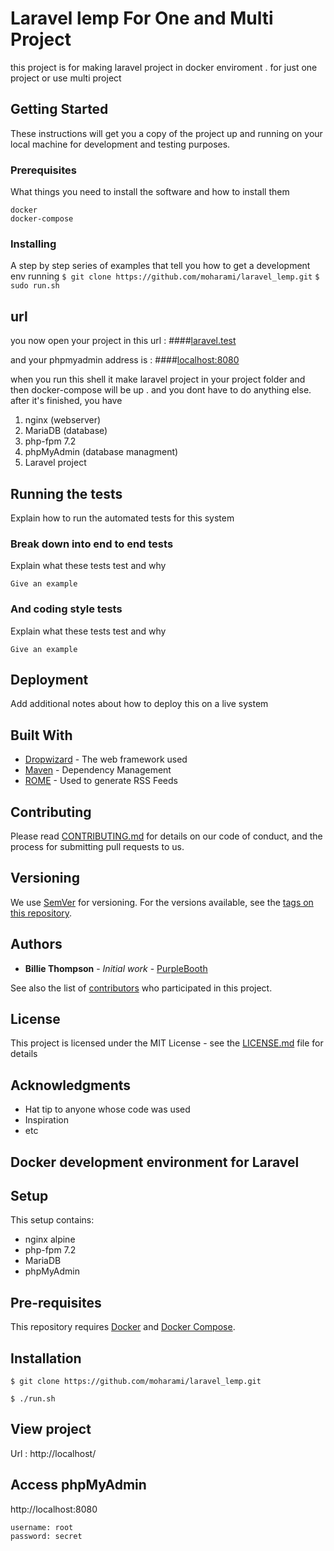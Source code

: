 # Laravel lemp For One and Multi Project

this project is for making laravel project in docker enviroment . for just one project or use multi project

## Getting Started

These instructions will get you a copy of the project up and running on your local machine for development and testing purposes.

### Prerequisites

What things you need to install the software and how to install them

```
docker 
docker-compose

```

### Installing

A step by step series of examples that tell you how to get a development env running
` $ git clone https://github.com/moharami/laravel_lemp.git `
`$ sudo run.sh`




## url

you now open your project in this url : 
####[laravel.test](http://laravel.test) 

and your phpmyadmin address is : 
####[localhost:8080](http://localhost:8080) 



when you run this shell it make laravel project in your project folder and then docker-compose will be up . and you dont have to do anything else.
after it's finished, you have 
1. nginx  (webserver)
2. MariaDB (database)
3. php-fpm 7.2
3. phpMyAdmin (database managment)
4. Laravel project


## Running the tests

Explain how to run the automated tests for this system

### Break down into end to end tests

Explain what these tests test and why

```
Give an example
```

### And coding style tests

Explain what these tests test and why

```
Give an example
```

## Deployment

Add additional notes about how to deploy this on a live system

## Built With

* [Dropwizard](http://www.dropwizard.io/1.0.2/docs/) - The web framework used
* [Maven](https://maven.apache.org/) - Dependency Management
* [ROME](https://rometools.github.io/rome/) - Used to generate RSS Feeds

## Contributing

Please read [CONTRIBUTING.md](https://gist.github.com/PurpleBooth/b24679402957c63ec426) for details on our code of conduct, and the process for submitting pull requests to us.

## Versioning

We use [SemVer](http://semver.org/) for versioning. For the versions available, see the [tags on this repository](https://github.com/your/project/tags). 

## Authors

* **Billie Thompson** - *Initial work* - [PurpleBooth](https://github.com/PurpleBooth)

See also the list of [contributors](https://github.com/your/project/contributors) who participated in this project.

## License

This project is licensed under the MIT License - see the [LICENSE.md](LICENSE.md) file for details

## Acknowledgments

* Hat tip to anyone whose code was used
* Inspiration
* etc

























## Docker development environment for Laravel  

## Setup
This setup contains:
+ nginx alpine
+ php-fpm 7.2
+ MariaDB
+ phpMyAdmin


## Pre-requisites

This repository requires [Docker](https://docs.docker.com/) and [Docker Compose](https://docs.docker.com/compose/).




## Installation

~~~~
$ git clone https://github.com/moharami/laravel_lemp.git

$ ./run.sh
~~~~

## View project

Url : http://localhost/

## Access phpMyAdmin

http://localhost:8080
~~~~   
username: root
password: secret
~~~~


